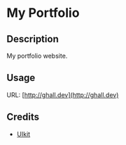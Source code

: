 # My Portfolio

## Description 

My portfolio website.

## Usage 

URL: [http://ghall.dev](http://ghall.dev)

## Credits

* [UIkit](https://getuikit.com)


